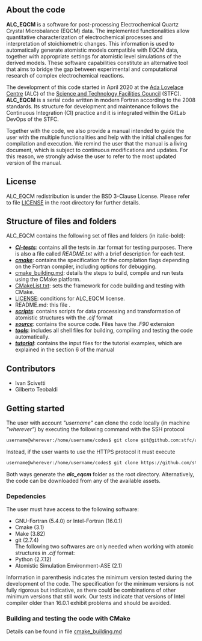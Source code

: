 ## About the code
**ALC_EQCM** is a software for post-processing Electrochemical Quartz Crystal Microbalance (EQCM) data. The implemented functionalities allow quantitative characterization of electrochemical processes and interpretation of stoichiometric changes. This information is used to automatically generate atomistic models compatible with EQCM data, together with appropriate settings for atomistic level simulations of the derived models. These software capabilities constitute an alternative tool that aims to bridge the gap between experimental and computational research of complex electrochemical reactions.

The development of this code started in April 2020 at the [Ada Lovelace Centre](https://adalovelacecentre.ac.uk/) (ALC) of the [Science and Technology Facilities Council](https://stfc.ukri.org/) (STFC). **ALC_EQCM** is a serial code written in modern Fortran according to the 2008 standards. Its structure for development and maintenance follows the Continuous Integration (CI) practice and it is integrated within the GitLab DevOps of the STFC.

Together with the code, we also provide a manual intended to guide the user with the multiple functionalities and help with the initial challenges for compilation and execution. We remind the user that the manual is a living document, which is subject to continuous modifications and updates. For this reason, we strongly advise the user to refer to the most updated version of the manual.

## License
ALC_EQCM redistribution is under the BSD 3-Clause License. Please refer to file [LICENSE](./LICENSE) in the root directory for further details.

## Structure of files and folders
ALC_EQCM contains the following set of files and folders (in italic-bold):

* [***CI-tests***](./CI-tests): contains all the tests in .tar format for testing purposes. There is also a file called *README.txt* with a brief description for each test.
* [***cmake***](./cmake): contains the specification for the compilation flags depending on the Fortran compiler, including options for debugging.
* [cmake_building.md](./cmake_building.md): details the steps to build, compile and run tests using the CMake platform.
* [CMakeList.txt](./CMakeList.txt): sets the framework for code building and testing with CMake.
* [LICENSE](./LICENSE): conditions for ALC_EQCM license.
* README.md: this file .
* [***scripts***](./scripts): contains scripts for data processing and transformation of atomistic structures with the *.cif* format
* [***source***](./source): contains the source code. Files have the *.F90* extension
* [***tools***](./tools): includes all shell files for building, compiling and testing the code automatically.
* [***tutorial***](./tutorials): contains the input files for the tutorial examples, which are explained in the section 6 of the manual

## Contributors
 * Ivan Scivetti
 * Gilberto Teobaldi 

## Getting started
The user with account *"username"* can clone the code locally (in machine *"wherever"*) by executing the following command with the SSH protocol
```sh
username@wherever:/home/username/codes$ git clone git@github.com:stfc/alc_eqcm.git
```
Instead, if the user wants to use the HTTPS protocol it must execute
```sh
username@wherever:/home/username/codes$ git clone https://github.com/stfc/alc_eqcm.git
```
Both ways generate the ***alc_eqcm*** folder as the root directory. Alternatively, the code can be downloaded from any of the available assets.  

### Depedencies
The user must have access to the following software:  

* GNU-Fortran (5.4.0) or Intel-Fortran (16.0.1)
* Cmake (3.1)  
* Make (3.82)  
* git (2.7.4)  
The following two softwares are only needed when working with atomic structures in *.cif* format:
* Python (2.7.12)
* Atomistic Simulation Environment-ASE (2.1)

Information in parenthesis indicates the minimum version tested during the development of the code. The specification for the minimum versions is not fully rigorous but indicative, as there could be combinations of other minimum versions that still work. Our tests indicate that versions of Intel compiler older than 16.0.1 exhibit problems and should be avoided.

### Building and testing the code with CMake
Details can be found in file [cmake_building.md](./cmake_building.md)

